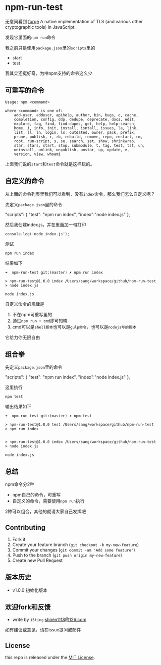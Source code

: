 npm-run-test
============


无意间看到
[forge](https://github.com/digitalbazaar/forge) A native implementation of TLS (and various other cryptographic tools) in JavaScript.

发现它里面的`npm run`命令

我之前只是使用`package.json`里的`scripts`里的

- start
- test

我其实还挺好奇，为啥npm支持的命令这么少

## 可重写的命令

```
Usage: npm <command>

where <command> is one of:
    add-user, adduser, apihelp, author, bin, bugs, c, cache,
    completion, config, ddp, dedupe, deprecate, docs, edit,
    explore, faq, find, find-dupes, get, help, help-search,
    home, i, info, init, install, isntall, issues, la, link,
    list, ll, ln, login, ls, outdated, owner, pack, prefix,
    prune, publish, r, rb, rebuild, remove, repo, restart, rm,
    root, run-script, s, se, search, set, show, shrinkwrap,
    star, stars, start, stop, submodule, t, tag, test, tst, un,
    uninstall, unlink, unpublish, unstar, up, update, v,
    version, view, whoami
```

上面我们说的`start`和`test`命令就是这样玩的。

## 自定义的命令

从上面的命令列表里我们可以看到，没有`index`命令，那么我们怎么自定义呢？

先定义`package.json`里的命令

  "scripts": {
    "test": "npm run index",
		"index":"node index.js"
  },

然后我创建index.js，并在里面加一句打印

	console.log('node index.js');
	
测试

	npm run index
	
结果如下

```
➜  npm-run-test git:(master) ✗ npm run index

> npm-run-test@1.0.0 index /Users/sang/workspace/github/npm-run-test
> node index.js

node index.js
```

自定义命令的规律是

1. 不在npm可重写里的
1. 通过`npm run + cmd`即可知晓 
1. cmd可以是`shell脚本`也可以是`gulp命令`，也可以是`nodejs写的脚本`

它给力你无限自由

## 组合拳	

先定义`package.json`里的命令

  "scripts": {
    "test": "npm run index",
		"index":"node index.js"
  },

这里执行

	npm test
	
输出结果如下

```
➜  npm-run-test git:(master) ✗ npm test

> npm-run-test@1.0.0 test /Users/sang/workspace/github/npm-run-test
> npm run index


> npm-run-test@1.0.0 index /Users/sang/workspace/github/npm-run-test
> node index.js

node index.js
```

## 总结

npm命令分2种

- npm自己的命令，可重写
- 自定义的命令，需要使用`npm run`执行


2种可以组合，其他的就请大家自己发挥吧

## Contributing

1. Fork it
2. Create your feature branch (`git checkout -b my-new-feature`)
3. Commit your changes (`git commit -am 'Add some feature'`)
4. Push to the branch (`git push origin my-new-feature`)
5. Create new Pull Request


## 版本历史

- v1.0.0 初始化版本

## 欢迎fork和反馈

- write by `i5ting` shiren1118@126.com

如有建议或意见，请在issue提问或邮件

## License

this repo is released under the [MIT
License](http://www.opensource.org/licenses/MIT).
